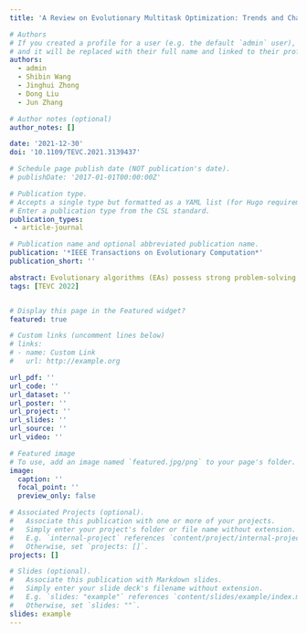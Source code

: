 ```yaml
---
title: 'A Review on Evolutionary Multitask Optimization: Trends and Challenges'

# Authors
# If you created a profile for a user (e.g. the default `admin` user), write the username (folder name) here
# and it will be replaced with their full name and linked to their profile.
authors:
  - admin
  - Shibin Wang
  - Jinghui Zhong
  - Dong Liu
  - Jun Zhang

# Author notes (optional)
author_notes: []

date: '2021-12-30'
doi: '10.1109/TEVC.2021.3139437'

# Schedule page publish date (NOT publication's date).
# publishDate: '2017-01-01T00:00:00Z'

# Publication type.
# Accepts a single type but formatted as a YAML list (for Hugo requirements).
# Enter a publication type from the CSL standard.
publication_types:
 - article-journal

# Publication name and optional abbreviated publication name.
publication: '*IEEE Transactions on Evolutionary Computation*'
publication_short: ''

abstract: Evolutionary algorithms (EAs) possess strong problem-solving abilities and have been applied in a wide range of applications. However, they still suffer from a high computational burden and poor generalization ability. To overcome the limitations, numerous studies consider conducting knowledge extraction across distinct optimization task domains. Among these research strands, one representative tributary is evolutionary multitask optimization (EMTO) that aims to resolve multiple optimization tasks simultaneously. The underlying attribute of implicit parallelism for EAs can well incorporate with the framework of EMTO, giving rise to the ascending EMTO studies. This review is intended to present a detailed exposition on the research in the EMTO area. We reveal the core components for designing the EMTO algorithms. Subsequently, we organize the works lying in the fusions between EMTO and traditional EAs. By analyzing the associations for diverse strategies in different branches of EMTO, this review uncovers the research trends and the potentially important directions, with additional interesting real-world applications mentioned.
tags: [TEVC 2022]


# Display this page in the Featured widget?
featured: true

# Custom links (uncomment lines below)
# links:
# - name: Custom Link
#   url: http://example.org

url_pdf: ''
url_code: ''
url_dataset: ''
url_poster: ''
url_project: ''
url_slides: ''
url_source: ''
url_video: ''

# Featured image
# To use, add an image named `featured.jpg/png` to your page's folder.
image:
  caption: ''
  focal_point: ''
  preview_only: false

# Associated Projects (optional).
#   Associate this publication with one or more of your projects.
#   Simply enter your project's folder or file name without extension.
#   E.g. `internal-project` references `content/project/internal-project/index.md`.
#   Otherwise, set `projects: []`.
projects: []

# Slides (optional).
#   Associate this publication with Markdown slides.
#   Simply enter your slide deck's filename without extension.
#   E.g. `slides: "example"` references `content/slides/example/index.md`.
#   Otherwise, set `slides: ""`.
slides: example
---
```

